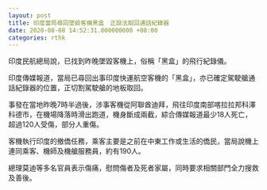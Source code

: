 ```yaml
---
layout: post
title: 印度當局尋回墜毀客機黑盒　正設法取回通話紀錄器
date: 2020-08-08 14:52:31.000000000 +08:00
categories: rthk
---
```


印度民航總局說，已找到昨晚墜毀客機上，俗稱「黑盒」的飛行紀錄儀。

印度傳媒報道，當局已尋回出事印度快運航空客機的「黑盒」，亦已確定駕駛艙通話紀錄器的位置，正切割駕駛艙的地板取回。

事發在當地昨晚7時半過後，涉事客機從阿聯酋迪拜，飛往印度南部喀拉拉邦科澤科德市，在機場降落時滑出跑道，機身斷成兩截，綜合傳媒報道最少18人死亡，超過120人受傷，部分人重傷。

客機執行印度的撤僑任務，乘客主要是之前在中東工作或生活的僑民，當局說機上連同乘客、機師及機艙服務員，約有190人。

總理莫迪等多名官員表示傷痛，慰問傷者及死者家屬，同時要求相關部門全力搜救及善後。
